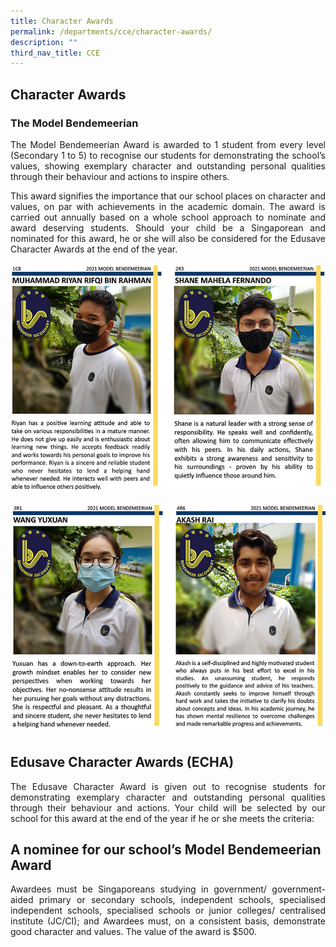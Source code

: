 ```yaml
---
title: Character Awards
permalink: /departments/cce/character-awards/
description: ""
third_nav_title: CCE
---
```

## **Character Awards**
### The Model Bendemeerian

<p style="text-align:justify">The Model Bendemeerian Award is awarded to 1 student from every level (Secondary 1 to 5) to recognise our students for demonstrating the school’s values, showing exemplary character and outstanding personal qualities through their behaviour and actions to inspire others.</p>

<p style="text-align:justify">This award signifies the importance that our school places on character and values, on par with achievements in the academic domain. The award is carried out annually based on a whole school approach to nominate and award deserving students. Should your child be a Singaporean and nominated for this award, he or she will also be considered for the Edusave Character Awards at the end of the year.</p>

![Model Bendemeerian Award](/images/Departments/cce-charaward-mba2021-01.jpg)

![Model Bendemeerian Award](/images/Departments/cce-charaward-mba2021-02.jpg)

## Edusave Character Awards (ECHA)

<p style="text-align:justify">The Edusave Character Award is given out to recognise students for demonstrating exemplary character and outstanding personal qualities through their behaviour and actions. Your child will be selected by our school for this award at the end of the year if he or she meets the criteria:</p>

## A nominee for our school’s Model Bendemeerian Award

<p style="text-align:justify">Awardees must be Singaporeans studying in government/ government-aided primary or secondary schools, independent schools, specialised independent schools, specialised schools or junior colleges/ centralised institute (JC/CI); and
Awardees must, on a consistent basis, demonstrate good character and values.
The value of the award is $500.</p>